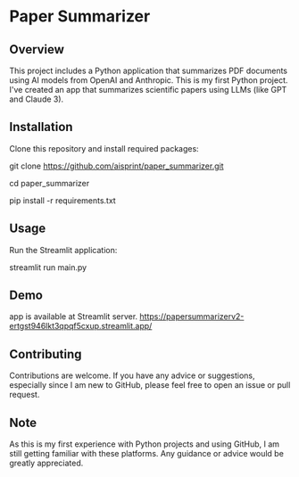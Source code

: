 # Paper Summarizer

## Overview
This project includes a Python application that summarizes PDF documents using AI models from OpenAI and Anthropic. This is my first Python project. I've created an app that summarizes scientific papers using LLMs (like GPT and Claude 3).

## Installation
Clone this repository and install required packages:

git clone https://github.com/aisprint/paper_summarizer.git

cd paper_summarizer

pip install -r requirements.txt


## Usage
Run the Streamlit application:

streamlit run main.py

## Demo
app is available at Streamlit server.
https://papersummarizerv2-ertgst946lkt3qpqf5cxup.streamlit.app/

## Contributing
Contributions are welcome. If you have any advice or suggestions, especially since I am new to GitHub, please feel free to open an issue or pull request.

## Note
As this is my first experience with Python projects and using GitHub, I am still getting familiar with these platforms. Any guidance or advice would be greatly appreciated.


